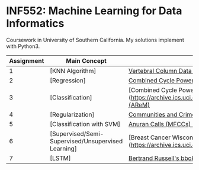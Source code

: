 INF552: Machine Learning for Data Informatics
========

Coursework in University of Southern California. My solutions implement with Python3. 

|Assignment|Main Concept|Data Set|Packages|
|----------|------------|-------|--------|
|1|[KNN Algorithm]|[Vertebral Column Data Set](http://archive.ics.uci.edu/ml/datasets/vertebral+column#)|
|2|[Regression]|[Combined Cycle Power Plant Data Set](https://archive.ics.uci.edu/ml/datasets/combined+cycle+power+plant)|
|3|[Classification]|[Combined Cycle Power Plant Data Set](https://archive.ics.uci.edu/ml/datasets/Activity+Recognition+system+based+on+Multisensor+data+fusion+(AReM)|
|4|[Regularization]|[Communities and Crime Data Set](http://archive.ics.uci.edu/ml/datasets/communities+and+crime)|
|5|[Classification with SVM]|[Anuran Calls (MFCCs) Data Set](https://archive.ics.uci.edu/ml/datasets/Anuran+Calls+%28MFCCs%29)|
|6|[Supervised/Semi-Supervised/Unsupervised Learning]|[Breast Cancer Wisconsin (Diagnostic) Data Set](https://archive.ics.uci.edu/ml/datasets/Breast+Cancer+Wisconsin+(Diagnostic)|
|7|[LSTM]|[Bertrand Russell's bboks from Project Gutenberg](https://www.gutenberg.org/ebooks/author/355)|


